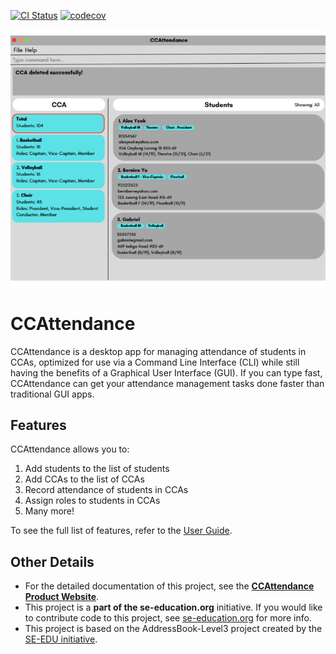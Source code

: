 [![CI Status](https://github.com/AY2425S2-CS2103T-T09-4/tp/workflows/Java%20CI/badge.svg)](https://github.com/AY2425S2-CS2103T-T09-4/tp/actions)
[![codecov](https://codecov.io/gh/AY2425S2-CS2103T-T09-4/tp/graph/badge.svg?token=N4G86KG3AJ)](https://codecov.io/gh/AY2425S2-CS2103T-T09-4/tp)

![Ui](docs/images/Ui.png)

# CCAttendance
CCAttendance is a desktop app for managing attendance of students in CCAs, optimized for use via a Command Line Interface (CLI) while still having the benefits of a Graphical User Interface (GUI). If you can type fast, CCAttendance can get your attendance management tasks done faster than traditional GUI apps.

## Features
CCAttendance allows you to:
  1. Add students to the list of students
  2. Add CCAs to the list of CCAs
  3. Record attendance of students in CCAs
  4. Assign roles to students in CCAs
  5. Many more!

To see the full list of features, refer to the [User Guide](https://ay2425s2-cs2103t-t09-4.github.io/tp/UserGuide.html).

## Other Details
* For the detailed documentation of this project, see the **[CCAttendance Product Website](https://ay2425s2-cs2103t-t09-4.github.io/tp/)**.
* This project is a **part of the se-education.org** initiative. If you would like to contribute code to this project, see [se-education.org](https://se-education.org/#contributing-to-se-edu) for more info.
* This project is based on the AddressBook-Level3 project created by the [SE-EDU initiative](https://se-education.org/).
